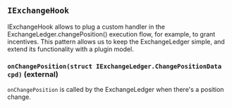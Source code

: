 ## `IExchangeHook`

IExchangeHook allows to plug a custom handler in the ExchangeLedger.changePosition() execution flow,
for example, to grant incentives. This pattern allows us to keep the ExchangeLedger simple, and extend its
functionality with a plugin model.




### `onChangePosition(struct IExchangeLedger.ChangePositionData cpd)` (external)

`onChangePosition` is called by the ExchangeLedger when there's a position change.






